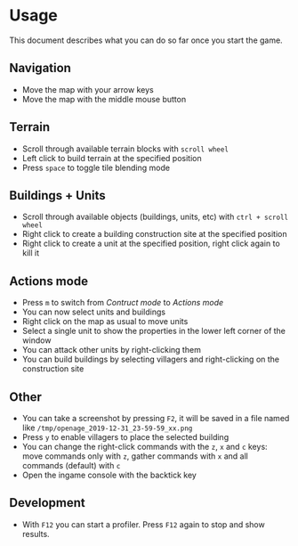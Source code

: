 # Usage

This document describes what you can do so far once you start the game.

## Navigation

- Move the map with your arrow keys
- Move the map with the middle mouse button

## Terrain

- Scroll through available terrain blocks with `scroll wheel`
- Left click to build terrain at the specified position
- Press `space` to toggle tile blending mode

## Buildings + Units

- Scroll through available objects (buildings, units, etc) with `ctrl + scroll
  wheel`
- Right click to create a building construction site at the specified position
- Right click to create a unit at the specified position, right click again to
  kill it

## Actions mode

- Press `m` to switch from *Contruct mode* to *Actions mode*
- You can now select units and buildings
- Right click on the map as usual to move units
- Select a single unit to show the properties in the lower left corner of the
  window
- You can attack other units by right-clicking them
- You can build buildings by selecting villagers and right-clicking on the
  construction site

## Other

- You can take a screenshot by pressing `F2`, it will be saved in a file named
  like `/tmp/openage_2019-12-31_23-59-59_xx.png`
- Press `y` to enable villagers to place the selected building
- You can change the right-click commands with the `z`, `x` and `c` keys: move
  commands only with `z`, gather commands with `x` and all commands (default)
  with `c`
- Open the ingame console with the backtick key

## Development

- With `F12` you can start a profiler. Press `F12` again to stop and show
  results.
